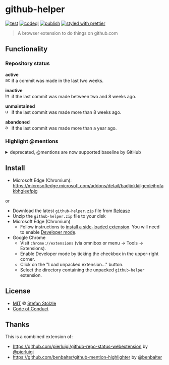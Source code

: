 # github-helper

[![test](https://github.com/stoe/github-helper/actions/workflows/test.yml/badge.svg)](https://github.com/stoe/github-helper/actions/workflows/test.yml) [![codeql](https://github.com/stoe/github-helper/actions/workflows/codeql.yml/badge.svg)](https://github.com/stoe/github-helper/actions/workflows/codeql.yml) [![publish](https://github.com/stoe/github-helper/actions/workflows/publish.yml/badge.svg)](https://github.com/stoe/github-helper/actions/workflows/publish.yml) [![styled with prettier](https://img.shields.io/badge/styled_with-prettier-ff69b4.svg)](https://github.com/prettier/prettier)

> A browser extension to do things on github.com

## Functionality

### Repository status

**active**
<br /><img src="src/icons/status/active.png" width="16px" alt="active repository status badge" />
if a commit was made in the last two weeks.

**inactive**
<br /><img src="src/icons/status/inactive.png" width="16px" alt="inactive repository status badge" />
if the last commit was made between two and 8 weeks ago.

**unmaintained**
<br /><img src="src/icons/status/unmaintained.png" width="16px" alt="unmaintained repository status badge" />
if the last commit was made more than 8 weeks ago.

**abandoned**
<br /><img src="src/icons/status/abandoned.png" width="16px" alt="abandoned repository status badge" />
if the last commit was made more than a year ago.

### Highlight @mentions

<details><summary>deprecated, @mentions are now supported baseline by GitHub</summary>
<p>

**direct mention**
<br><img src=".github/assets/direct-mention.png" height="96px" alt="screenshot of direct mention highlighted">

**team mention**
<br>
<img src=".github/assets/team-mention.png" height="96px" alt="screenshot of team mention highlighted">

You will need a [personal access token](https://github.com/settings/tokens/new?description=github-helper-browser-extension&scopes=read:org) with the `read:org` scope added to the extenstion's options for this to work.

No data is saved or transmitted outside of the browser extension.

For more information please see the [privacy](./.github/privacy.md) information.

</p>
</details>

## Install

- Microsoft Edge (Chromium): https://microsoftedge.microsoft.com/addons/detail/badjjokkijlgeoleihpfakbhgieefpjg

or

- Download the latest `github-helper.zip` file from [Release](https://github.com/stoe/github-helper/releases)
- Unzip the `github-helper.zip` file to your disk
- Microsoft Edge (Chromium)
  - Follow instructions to [install a side-loaded extension](https://docs.microsoft.com/en-us/microsoft-edge/extensions-chromium/getting-started/part1-simple-extension#installing-and-updating-side-loaded-extensions). You will need to enable [Developer mode](https://docs.microsoft.com/en-us/microsoft-edge/extensions-chromium/getting-started/part1-simple-extension#run-your-extension-locally-in-your-browser-while-developing-it-side-loading).
- Google Chrome
  - Visit `chrome://extensions` (via omnibox or menu -> Tools -> Extensions).
  - Enable Developer mode by ticking the checkbox in the upper-right corner.
  - Click on the "Load unpacked extension..." button.
  - Select the directory containing the unpacked `github-helper` extension.

## License

- [MIT](./license) © [Stefan Stölzle](https://github.com/stoe)
- [Code of Conduct](./.github/code_of_conduct.md)

## Thanks

This is a combined extension of:

- https://github.com/pierluigi/github-repo-status-webextension by [@pierluigi](https://github.com/pierluigi)
- https://github.com/benbalter/github-mention-highlighter by [@benbalter](https://github.com/benbalter)
